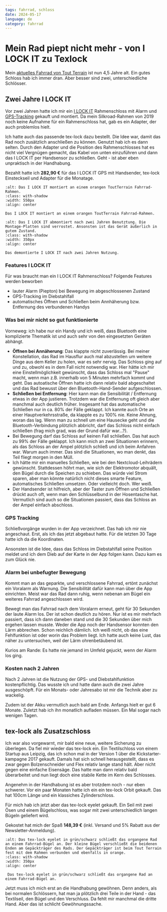 ```yaml
---
tags: fahrrad, schloss
date: 2024-05-17
language: de
category: fahrrad
---
```


# Mein Rad piept nicht mehr - von I LOCK IT zu Texlock

Mein [aktuelles Fahrrad von Tout Terrain](/posts/2023/04/23/10000km-happy-tout-terrain.md) ist nun 4,5 Jahre alt. Ein gutes Schloss hab ich immer dran. Aber besser sind zwei, unterschiedliche Schlösser.


## Zwei Jahre I LOCK IT

Vor zwei Jahren hatte ich mir ein [I LOCK IT](https://ilockit.bike/) Rahmenschloss mit Alarm und [GPS-Tracking](https://ilockit.bike/products/i-lock-it-gps) gekauft und montiert. Da mein Silkroad-Rahmen von 2019 noch keine Aufnahme für ein Rahmenschloss hat, gab es ein Adapter, der auch problemlos hielt.

Ich hatte auch das passende tex-lock dazu bestellt. Die Idee war, damit das Rad noch zusätzlich anschließen zu können. Genutzt hab ich es dann selten. Durch den Adapter und die Position des Rahmenschlosses hat es nicht viel Vergnügen gemacht, das Kabel von unten einzuführen und dann das I LOCK IT per Handsensor zu schließen. Geht - ist aber eben unpraktisch in der Handhabung.

Bezahlt hatte ich **282,90 €** für das I LOCK IT GPS mit Handsender, tex-lock Einsteckseil und Adapter für die Monatage.


```{figure} ilockit-20240512_131442_conv.jpg
:alt: Das I LOCK IT montiert an einem orangen ToutTerrain Fahrrad-Rahmen.
:class: with-shadow
:width: 550px
:align: center

Das I LOCK IT montiert an einem orangen ToutTerrain Fahrrad-Rahmen.
```

```{figure} ilockit-20240512_132116_conv-rotate.jpg
:alt: Das I LOCK IT abmontiert nach zwei Jahren Benutztung. Die Montage-Platten sind verrostet. Ansonsten ist das Gerät äußerlich in gutem Zustand.
:class: with-shadow
:width: 350px
:align: center

Das demontierte I LOCK IT nach zwei Jahren Nutzung.
```

### Features I LOCK IT

Für was braucht man ein I LOCK IT Rahmenschloss? Folgende Features werden beworben

* lauter Alarm (Piepton) bei Bewegung im abgeschlossenen Zustand
* GPS-Tracking im Diebstahlfall
* automatisches Öffnen und Schließen beim Annhäherung bzw. Entfernung des verbundenen Handys

### Was bei mir nicht so gut funktionierte

Vorneweg: ich habe nur ein Handy und ich weiß, dass Bluetooth eine komplizierte Thematik ist und auch sehr von den eingesetzten Geräten abhängt.

* **Öffnen bei Annäherung**: Das klappte nicht zuverlässig. Bei meiner Konstellation, das Rad im Hausflur auch mal abzustellen um weitere Dinge aus dem Keller zu holen, war es sehr nervig. Das Schloss ging auf und zu, obwohl es in dem Fall nicht notwendig war. Hier hätte ich mir eine Einstellmöglichkeit gewünscht, dass das Schloss mal "Pause" macht, wenn man z.B. innerhalb von 5 Minuten mehrfach kommt und geht.
Das autoatische Öffnen hatte ich dann relativ bald abgeschaltet und das Rad bewusst über den Bluetooth-Hand-Sender aufgeschlossen.
* **Schließen bei Entfernung**: Hier kann man die Sensibilität / Entfernung etwas in der App justieren. Trotzdem war die Entfernung oft gleich aber manchmal auch deutlich früher. Insgesamt hat das automatische Schließen nur in ca. 80% der Fälle geklappt. Ich kannte auch Orte an einer Hauptverkehrsstraße, da klappte es zu 100% nie. Keine Ahnung, woran das lag. Wenn man zu schnell um eine Hausecke geht und die Bluetooth-Verbindung plötzlich abbricht, darf das Schloss nicht einfach schließen (frag mich grad, was der Grund dafür war...?).
* Bei Bewegung darf das Schloss auf keinen Fall schließen. Das hat auch zu 99% der Fälle geklappt. Ich kann mich an zwei Situationen erinnern, als das Schloss an der Ampel plötzlich schließ und ich beim Anfahren war. Warum auch immer. Das sind die Situationen, wo man denkt, das Teil fliegt morgen in den Müll.
* Ich hätte mir ein manuelles Schließen, wie bei den Nextcloud-Leihrädern gewünscht. Stattdessen höhrt man, wie sich der Elektromotor abquält, den Bügel durch die Speichen zu schieben. Das würde viel Strom sparen, aber man könnte natürlich nicht dieses smarte Feature, automatisches Schließen umsetzen. Oder vielleicht doch. Wer weiß.
* Der Handsender ist hilfreich, aber der Taster zum Öffnen und Schließen drückt auch oft, wenn man den Schlüsselbund in der Hosentasche hat. Vermutlich sind auch so die Situationen passiert, dass das Schloss an der Ampel einfach abschloss.


### GPS Tracking

Schließvorgänge wurden in der App verzeichnet. Das hab ich mir nie angeschaut. Erst, als ich das jetzt abgebaut hatte. Für die letzten 30 Tage hatte ich da die Koordinaten.

Ansonsten ist die Idee, dass das Schloss im Diebstahlfall seine Position meldet und ich dem Dieb auf der Karte in der App folgen kann. Dazu kam es zum Glück nie.

### Alarm bei unbefugter Bewegung

Kommt man an das geparkte, und verschlossene Fahrrad, ertönt zunächst ein Voralarm als Warnung. Die Sensibilität dafür kann man über die App einrichten. Meist war das Rad dann ruhig, wenn nebenan am Bügel ein weiteres Fahrrad angeschlossen wird.

Bewegt man das Fahrrad nach dem Voralarm erneut, geht für 30 Sekunden der laute Alarm los. Der ist schon deutlich zu hören. Nur ist es mir mehrfach passiert, dass ich dann daneben stand und die 30 Sekunden über mich ergehen lassen musste. Weder die App noch der Handsensor konnten den Lärm abbrechen. Schon reichlich dämlich. Ich weiß nicht, ob das eine Fehlfunktion ist oder worin das Problem liegt. Ich hatte auch keine Lust, das näher zu untersuchen, weil der Lärm ohrenbetäubend ist.

Kurios am Rande: Es hatte nie jemand im Umfeld gejuckt, wenn der Alarm los ging.


### Kosten nach 2 Jahren

Nach 2 Jahren ist die Nutzung der GPS- und Diebstahlfunktion kostenpflichtig. Das wusste ich und hatte dann auch die zwei Jahre ausgeschöpft. Für ein Monats- oder Jahresabo ist mir die Technik aber zu wackelig.

Zudem ist der Akku vermutlich auch bald am Ende. Anfangs hielt er gut 6 Monate. Zuletzt hab ich ihn monatlich aufladen müssen. Ein Mal sogar nach wenigen Tagen.

## tex-lock als Zusatzschloss

Ich war also vorgewarnt, mir bald eine neue, weitere Sicherung zu überlegen. Da fiel mir wieder das tex-lock ein. Ein Textilschloss von einem Startup aus Leipzig, das ich schon mal in der Version 1 über die Kickstarter-kampagne 2017 gekauft. Damals hat sich schnell herausgestellt, dass es zwar gegen Bolzenschneider und Flex relativ lange stand hält. Aber nicht gegen eine einfache Eisensäge. Das hatte man dann relativ bald überarbeitet und nun liegt doch eine stabile Kette im Kern des Schlosses.

Angenehm in der Handhabung ist es aber trotzdem noch - nur eben schwerer. Vor ein paar Monaten hatte ich ein ein tex-lock Orbit gekauft. Das hat 100cm Länge und ein klassiches Zylinderschloss.

Für mich hab ich jetzt aber das tex-lock eyelet gekauft. Ein Seil mit zwei Ösen und einem Bügelschloss, was sogar mit zwei unterschiedlich langen Bügeln geliefert wird.

Gekostet hat mich der Spaß **148,39 €** (inkl. Versand und 5% Rabatt aus der Newsletter-Anmeldung).


```{figure} texlock-20240516_085820_conv-rotate.jpg
:alt: Das tex-lock eyelet in grün/schwarz schließt das organgene Rad an einem Fahrrad-Bügel an. Der kleine Bügel verschließt die beidenen Enden am Gepäckträger des Rads. Der Gepäckträger ist beim Tout Terrain fest mit dem Rahmen verbunden und ebenfalls in orange.
:class: with-shadow
:width: 350px
:align: center

 Das tex-lock eyelet in grün/schwarz schließt das organgene Rad an einem Fahrrad-Bügel an.
```

Jetzt muss ich mich erst an die Handhabung gewöhnen. Denn anders, als bei normalen Schlössern, hat man ja plötzlich drei Teile in der Hand - das Textilseil, den Bügel und den Verschluss. Da fehlt mir manchmal die dritte Hand. Aber das ist schlicht Gewöhnungssache.
